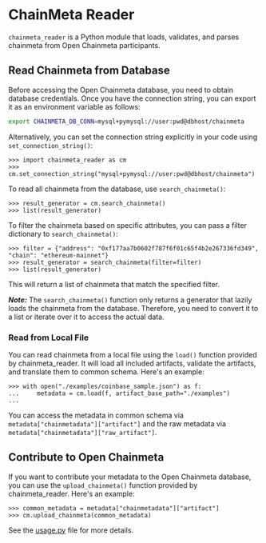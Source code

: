 # ChainMeta Reader
`chainmeta_reader` is a Python module that loads, validates, and parses chainmeta from Open Chainmeta participants.

## Read Chainmeta from Database
Before accessing the Open Chainmeta database, you need to obtain database credentials. Once you have the connection string, you can export it as an environment variable as follows:

```bash
export CHAINMETA_DB_CONN=mysql+pymysql://user:pwd@dbhost/chainmeta
```

Alternatively, you can set the connection string explicitly in your code using `set_connection_string()`:

```
>>> import chainmeta_reader as cm
>>> cm.set_connection_string("mysql+pymysql://user:pwd@dbhost/chainmeta")
```

To read all chainmeta from the database, use `search_chainmeta()`:

```
>>> result_generator = cm.search_chainmeta()
>>> list(result_generator)
```

To filter the chainmeta based on specific attributes, you can pass a filter dictionary to `search_chainmeta()`:

```
>>> filter = {"address": "0xf177aa7b0602f787f6f01c65f4b2e267336fd349", "chain": "ethereum-mainnet"}
>>> result_generator = search_chainmeta(filter=filter)
>>> list(result_generator)
```

This will return a list of chainmeta that match the specified filter.

***Note:*** The `search_chainmeta()` function only returns a generator that lazily loads the chainmeta from the database. Therefore, you need to convert it to a list or iterate over it to access the actual data.

### Read from Local File

You can read chainmeta from a local file using the `load()` function provided by chainmeta_reader. It will load all included artifacts, validate the artifacts, and translate them to common schema. Here's an example:

```
>>> with open("./examples/coinbase_sample.json") as f:
...     metadata = cm.load(f, artifact_base_path="./examples")
...
```

You can access the metadata in common schema via `metadata["chainmetadata"]["artifact"]` and the raw metadata via `metadata["chainmetadata"]["raw_artifact"]`.


## Contribute to Open Chainmeta
If you want to contribute your metadata to the Open Chainmeta database, you can use the `upload_chainmeta()` function provided by chainmeta_reader. Here's an example:

```
>>> common_metadata = metadata["chainmetadata"]["artifact"]
>>> cm.upload_chainmeta(common_metadata)
```

See the [usage.py](https://github.com/openchainmeta/chainmetareader/blob/main/usage.py) file for more details.
